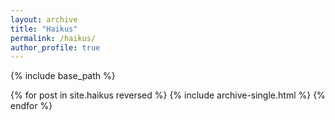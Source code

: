 ```yaml
---
layout: archive
title: "Haikus"
permalink: /haikus/
author_profile: true
---
```

{% include base_path %}

{% for post in site.haikus reversed %}
  {% include archive-single.html %}
{% endfor %}
